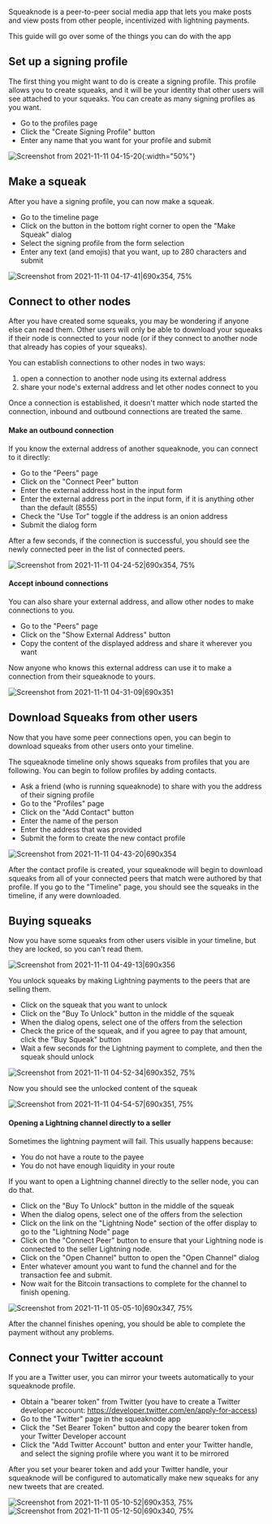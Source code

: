 Squeaknode is a peer-to-peer social media app that lets you make posts and view posts from other people, incentivized with lightning payments.

This guide will go over some of the things you can do with the app 

## Set up a signing profile
The first thing you might want to do is create a signing profile. This profile allows you to create squeaks, and it will be your identity that other users will see attached to your squeaks. You can create as many signing profiles as you want.

- Go to the profiles page
- Click the "Create Signing Profile" button
- Enter any name that you want for your profile and submit

![Screenshot from 2021-11-11 04-15-20](images/4dcbe92e41f407b37d5b3b850d0132ecbd2a2846.png){:width="50%"}

## Make a squeak
After you have a signing profile, you can now make a squeak.

- Go to the timeline page 
- Click on the button in the bottom right corner to open the "Make Squeak" dialog
- Select the signing profile from the form selection
- Enter any text (and emojis) that you want, up to 280 characters and submit

![Screenshot from 2021-11-11 04-17-41|690x354, 75%](images/e8f76e492d36a8313a7a5734c7ad25214075a0d9.png)

## Connect to other nodes
After you have created some squeaks, you may be wondering if anyone else can read them. Other users will only be able to download your squeaks if their node is connected to your node (or if they connect to another node that already has copies of your squeaks).

You can establish connections to other nodes in two ways:
1) open a connection to another node using its external address
2) share your node's external address and let other nodes connect to you

Once a connection is established, it doesn't matter which node started the connection, inbound and outbound connections are treated the same.

#### Make an outbound connection
If you know the external address of another squeaknode, you can connect to it directly:

- Go to the "Peers" page
- Click on the "Connect Peer" button
- Enter the external address host in the input form
- Enter the external address port in the input form, if it is anything other than the default (8555)
- Check the "Use Tor" toggle if the address is an onion address
- Submit the dialog form

After a few seconds, if the connection is successful, you should see the newly connected peer in the list of connected peers.

![Screenshot from 2021-11-11 04-24-52|690x354, 75%](images/268bc4e9f8e10d26e1f6d2516c3d349b256eddfb.png)

#### Accept inbound connections
You can also share your external address, and allow other nodes to make connections to you.

- Go to the "Peers" page
- Click on the "Show External Address" button
- Copy the content of the displayed address and share it wherever you want

Now anyone who knows this external address can use it to make a connection from their squeaknode to yours.

![Screenshot from 2021-11-11 04-31-09|690x351](images/6f3fa0563c88917bf4f48522225893e5c1135030.png)

## Download Squeaks from other users
Now that you have some peer connections open, you can begin to download squeaks from other users onto your timeline.

The squeaknode timeline only shows squeaks from profiles that you are following. You can begin to follow profiles by adding contacts.

- Ask a friend (who is running squeaknode) to share with you the address of their signing profile
- Go to the "Profiles" page
- Click on the "Add Contact" button
- Enter the name of the person
- Enter the address that was provided
- Submit the form to create the new contact profile

![Screenshot from 2021-11-11 04-43-20|690x354](images/b02a93fb2c516c043f645f72ed87ef44fb445a5a.png)

After the contact profile is created, your squeaknode will begin to download squeaks from all of your connected peers that match were authored by that profile. If you go to the "Timeline" page, you should see the squeaks in the timeline, if any were downloaded.

## Buying squeaks
Now you have some squeaks from other users visible in your timeline, but they are locked, so you can't read them.

![Screenshot from 2021-11-11 04-49-13|690x356](images/2e1de521f24d4e60a43bb273ffd7242c02169979.png)

You unlock squeaks by making Lightning payments to the peers that are selling them.

- Click on the squeak that you want to unlock
- Click on the "Buy To Unlock" button in the middle of the squeak
- When the dialog opens, select one of the offers from the selection
- Check the price of the squeak, and if you agree to pay that amount, click the "Buy Squeak" button
- Wait a few seconds for the Lightning payment to complete, and then the squeak should unlock

![Screenshot from 2021-11-11 04-52-34|690x352, 75%](images/e9b0aa6079af9788e680dcd94939feec837b1ef3.png)

Now you should see the unlocked content of the squeak

![Screenshot from 2021-11-11 04-54-57|690x351, 75%](images/148406198d39ba350074c2d64837e7a22c8bef66.png)

#### Opening a Lightning channel directly to a seller
Sometimes the lightning payment will fail. This usually happens because:
- You do not have a route to the payee
- You do not have enough liquidity in your route

If you want to open a Lightning channel directly to the seller node, you can do that.

- Click on the "Buy To Unlock" button in the middle of the squeak
- When the dialog opens, select one of the offers from the selection
- Click on the link on the "Lightning Node" section of the offer display to go to the "Lightning Node" page
- Click on the "Connect Peer" button to ensure that your Lightning node is connected to the seller Lightning node.
- Click on the "Open Channel" button to open the "Open Channel" dialog
- Enter whatever amount you want to fund the channel and for the transaction fee and submit.
- Now wait for the Bitcoin transactions to complete for the channel to finish opening.

![Screenshot from 2021-11-11 05-05-10|690x347, 75%](images/5b19df1dcf5047cbce2e12dc44b05b9c35d6d932.png)

After the channel finishes opening, you should be able to complete the payment without any problems.

## Connect your Twitter account
If you are a Twitter user, you can mirror your tweets automatically to your squeaknode profile.

- Obtain a "bearer token" from Twitter (you have to create a Twitter developer account: https://developer.twitter.com/en/apply-for-access)
- Go to the "Twitter" page in the squeaknode app
- Click the "Set Bearer Token" button and copy the bearer token from your Twitter Developer account
- Click the "Add Twitter Account" button and enter your Twitter handle, and select the signing profile where you want it to be mirrored

After you set your bearer token and add your Twitter handle, your squeaknode will be configured to automatically make new squeaks for any new tweets that are created.

![Screenshot from 2021-11-11 05-10-52|690x353, 75%](images/2730a2c5e8874a74e70a8ab72879ae2f8989f4b5.png)
![Screenshot from 2021-11-11 05-12-50|690x340, 75%](images/1c67321847551a6e852d976f1acae3e225e161a7.png)
